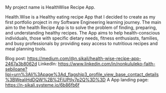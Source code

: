 My project name is HealthWise Recipe App.

Health.Wise is a Healthy eating recipe App that I decided to create as my first portfolio project in my Software Engineering learning journey.
The main aim to the health Recipe App is to solve the problem of finding, preparing, and understanding healthy recipes. The App aims to help health-conscious individuals, those with specific dietary needs, fitness enthusiasts, families, and busy professionals by providing easy access to nutritious recipes and meal planning tools.

Blog post: https://medium.com/@n.sikali/health-wise-recipe-app-2467a3b8062d
LinkedIn: https://www.linkedin.com/in/nonkululeko-faith-sebiloane?lipi=urn%3Ali%3Apage%3Ad_flagship3_profile_view_base_contact_details%3BWealiHdDQW%2B%2FiUPtIy7p2Q%3D%3D
A
App landing page: https://n-sikali.systeme.io/6b86fb6f


